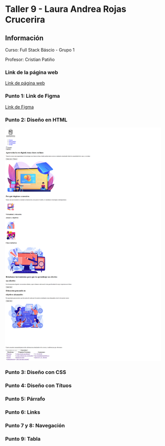 <h1>Taller 9 - Laura Andrea Rojas Crucerira</h1>

<h2>Información</h2>
<p>Curso: Full Stack Báscio - Grupo 1</p>
<p>Profesor: Cristian Patiño </p>

<h3>Link de la página web</h3>
<a href="">Link de página web</a>

<h3>Punto 1: Link de Figma</h3>
<a href="https://www.figma.com/file/cUEffecEUA4Hfvp8iXUIgv/Laura-Andrea-Rojas?type=design&node-id=0%3A1&mode=design&t=uUW8hogUnQPtfGnl-1">Link de Figma</a>

<h3>Punto 2: Diseño en HTML</h3>
<img src="./public/images/punto-2.png" alt="Punto 2">
<h3>Punto 3: Diseño con CSS</h3>

<h3>Punto 4: Diseño con Títuos</h3>

<h3>Punto 5: Párrafo</h3>

<h3>Punto 6: Links</h3>

<h3>Punto 7 y 8: Navegación</h3>

<h3>Punto 9: Tabla</h3>